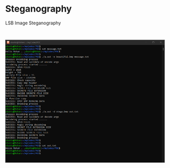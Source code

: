 # Steganography
LSB Image Steganography

&nbsp;

![image_1](https://github.com/micro9997/Steganography/blob/master/images/image_1.png)

&nbsp;
